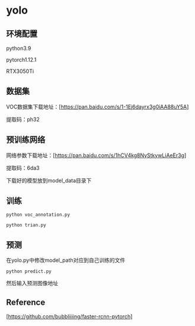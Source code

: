 # yolo
## 环境配置
python3.9

pytorch1.12.1

RTX3050Ti

## 数据集
VOC数据集下载地址：[https://pan.baidu.com/s/1-1Ej6dayrx3g0iAA88uY5A]

提取码：ph32

## 预训练网络
网络参数下载地址：[https://pan.baidu.com/s/1hCV4kg8NyStkywLiAeEr3g]

提取码：6da3

下载好的模型放到model_data目录下

## 训练
`python voc_annotation.py`

`python trian.py`

## 预测
在yolo.py中修改model_path对应到自己训练的文件

`python predict.py`

然后输入预测图像地址

## Reference
[https://github.com/bubbliiiing/faster-rcnn-pytorch]
